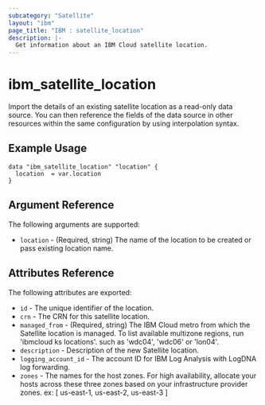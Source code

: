 ```yaml
---
subcategory: "Satellite"
layout: "ibm"
page_title: "IBM : satellite_location"
description: |-
  Get information about an IBM Cloud satellite location.
---
```


# ibm\_satellite_location

Import the details of an existing satellite location as a read-only data source. You can then reference the fields of the data source in other resources within the same configuration by using interpolation syntax.


## Example Usage

```hcl
data "ibm_satellite_location" "location" {
  location  = var.location
}
```

## Argument Reference

The following arguments are supported:

* `location` - (Required, string) The name of the location to be created or pass existing location name.

## Attributes Reference

The following attributes are exported:

* `id`  - The unique identifier of the location.
* `crn` - The CRN for this satellite location.
* `managed_from` - (Required, string) The IBM Cloud metro from which the Satellite location is managed. To list available multizone regions, run 'ibmcloud ks locations'. such as 'wdc04', 'wdc06' or 'lon04'.
* `description` - Description of the new Satellite location.
* `logging_account_id` -  The account ID for IBM Log Analysis with LogDNA log forwarding.
* `zones` - The names for the host zones. For high availability, allocate your hosts across these three zones based on your infrastructure provider zones. ex: [ us-east-1, us-east-2, us-east-3 ]

